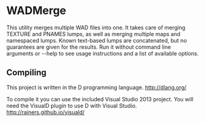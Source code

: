 WADMerge
========
This utility merges multiple WAD files into one. It takes care of merging TEXTURE and PNAMES lumps, as well as merging multiple maps and namespaced lumps. Known text-based lumps are concatenated, but no guarantees are given for the results. Run it without command line arguments or --help to see usage instructions and a list of available options.

Compiling
---------
This project is written in the D programming language.
http://dlang.org/

To compile it you can use the included Visual Studio 2013 project. You will need the VisualD plugin to use D with Visual Studio.
http://rainers.github.io/visuald/
